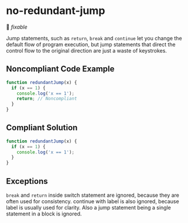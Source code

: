 # no-redundant-jump

:wrench: _fixable_

Jump statements, such as `return`, `break` and `continue` let you change the default flow of program execution, but jump statements that direct the control flow to the original direction are just a waste of keystrokes.

## Noncompliant Code Example

```javascript
function redundantJump(x) {
  if (x == 1) {
    console.log('x == 1');
    return; // Noncompliant
  }
}
```

## Compliant Solution

```javascript
function redundantJump(x) {
  if (x == 1) {
    console.log('x == 1');
  }
}
```

## Exceptions

`break` and `return` inside switch statement are ignored, because they are often used for consistency. continue with label is also ignored, because label is usually used for clarity. Also a jump statement being a single statement in a block is ignored.
